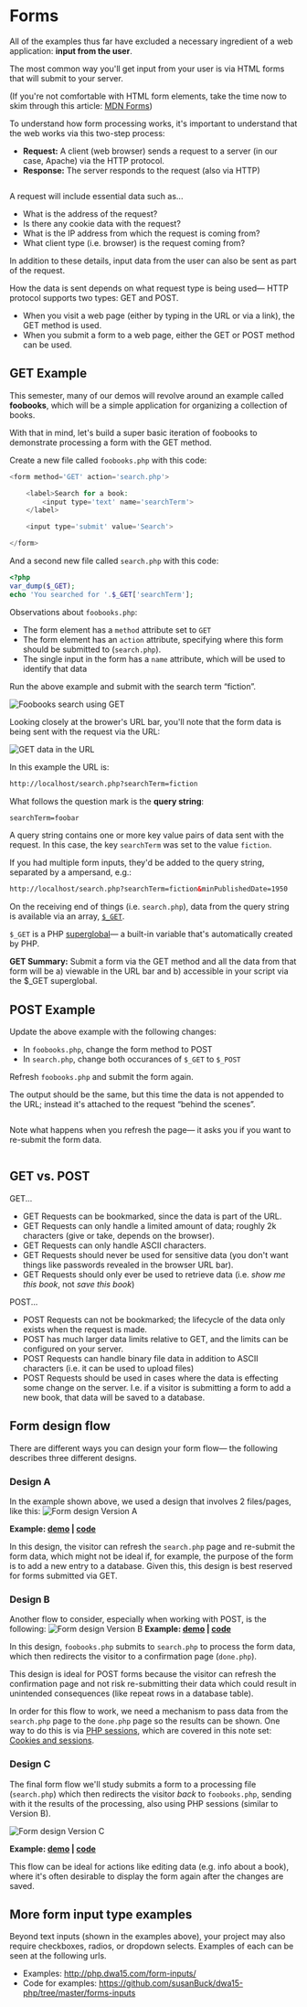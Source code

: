 # Forms
All of the examples thus far have excluded a necessary ingredient of a web application: __input from the user__.

The most common way you'll get input from your user is via HTML forms that will submit to your server.

(If you're not comfortable with HTML form elements, take the time now to skim through this article: [MDN Forms](https://developer.mozilla.org/en-US/docs/Learn/HTML/Forms/My_first_HTML_form))

To understand how form processing works, it's important to understand that the web works via this two-step process:

+ __Request:__ A client (web browser) sends a request to a server (in our case, Apache) via the HTTP protocol.
+ __Response:__ The server responds to the request (also via HTTP)

<img src='https://s3.amazonaws.com/making-the-internet/php-request-response@2x.png' style='max-width:521px;' alt=''>

A request will include essential data such as...

+ What is the address of the request?
+ Is there any cookie data with the request?
+ What is the IP address from which the request is coming from?
+ What client type (i.e. browser) is the request coming from?

In addition to these details, input data from the user can also be sent as part of the request.

How the data is sent depends on what request type is being used&mdash; HTTP protocol supports two types: GET and POST.

+ When you visit a web page (either by typing in the URL or via a link), the GET method is used.
+ When you submit a form to a web page, either the GET or POST method can be used.


## GET Example
This semester, many of our demos will revolve around an example called **foobooks**, which will be a simple application for organizing a collection of books. 

With that in mind, let's build a super basic iteration of foobooks to demonstrate processing a form with the GET method.

Create a new file called `foobooks.php` with this code:
```php
<form method='GET' action='search.php'>

    <label>Search for a book:
        <input type='text' name='searchTerm'>
    </label>

    <input type='submit' value='Search'>

</form>
```

And a second new file called `search.php` with this code:
```php
<?php
var_dump($_GET);
echo 'You searched for '.$_GET['searchTerm'];
```

Observations about `foobooks.php`:
+ The form element has a `method` attribute set to `GET`
+ The form element has an `action` attribute, specifying where this form should be submitted to (`search.php`).
+ The single input in the form has a `name` attribute, which will be used to identify that data

Run the above example and submit with the search term &ldquo;fiction&rdquo;.

<img src='https://s3.amazonaws.com/making-the-internet/php-foobooks-search-with-get@2x.png' style='max-width:724px;' alt='Foobooks search using GET'>

Looking closely at the brower's URL bar, you'll note that the form data is being sent with the request via the URL:

<img src='https://s3.amazonaws.com/making-the-internet/php-get-data-in-url@2x.png' style='max-width:547px;' alt='GET data in the URL'>

In this example the URL is:
```xml
http://localhost/search.php?searchTerm=fiction
```

What follows the question mark is the __query string__:
```xml
searchTerm=foobar
```

A query string contains one or more key value pairs of data sent with the request. In this case, the key `searchTerm` was set to the value `fiction`.

If you had multiple form inputs, they'd be added to the query string, separated by a ampersand, e.g.:

```xml
http://localhost/search.php?searchTerm=fiction&minPublishedDate=1950
```

On the receiving end of things (i.e. `search.php`), data from the query string is available via an array, [`$_GET`](http://php.net/manual/en/reserved.variables.get.php).

`$_GET` is a PHP [superglobal](http://php.net/manual/en/language.variables.superglobals.php)&mdash; a built-in variable that's automatically created by PHP.

__GET Summary:__ Submit a form via the GET method and all the data from that form will be a) viewable in the URL bar and b) accessible in your script via the $_GET superglobal.


## POST Example
Update the above example with the following changes:

+ In `foobooks.php`, change the form method to POST
+ In `search.php`, change both occurances of `$_GET` to `$_POST`

Refresh `foobooks.php` and submit the form again.

The output should be the same, but this time the data is not appended to the URL; instead it's attached to the request &ldquo;behind the scenes&rdquo;.

<img src='http://making-the-internet.s3.amazonaws.com/php-form-post-results@2x.png' style='max-width:547px;' alt=''>

Note what happens when you refresh the page&mdash; it asks you if you want to re-submit the form data.

<img src='http://making-the-internet.s3.amazonaws.com/php-confirm-form-resubmission.png' style='max-width:547px;' alt=''>


## GET vs. POST
GET...
+ GET Requests can be bookmarked, since the data is part of the URL.
+ GET Requests can only handle a limited amount of data; roughly 2k characters (give or take, depends on the browser).
+ GET Requests can only handle ASCII characters.
+ GET Requests should never be used for sensitive data (you don't want things like passwords revealed in the browser URL bar).
+ GET Requests should only ever be used to retrieve data (i.e. *show me this book*, not *save this book*)

POST...
+ POST Requests can not be bookmarked; the lifecycle of the data only exists when the request is made.
+ POST has much larger data limits relative to GET, and the limits can be configured on your server.
+ POST Requests can handle binary file data in addition to ASCII characters (i.e. it can be used to upload files)
+ POST Requests should be used in cases where the data is effecting some change on the server. I.e. if a visitor is submitting a form to add a new book, that data will be saved to a database.



## Form design flow
There are different ways you can design your form flow&mdash; the following describes three different designs.


### Design A
In the example shown above, we used a design that involves 2 files/pages, like this:
<img src='https://s3.amazonaws.com/making-the-internet/php-form-designA@2x.png' style='max-width:532px;' alt='Form design Version A'>

__Example: [demo](http://php.dwa15.com/form-flow/version-a/foobooks.php) | [code](https://github.com/susanBuck/dwa15-php/tree/master/form-flow/version-a)__

In this design, the visitor can refresh the `search.php` page and re-submit the form data, which might not be ideal if, for example, the purpose of the form is to add a new entry to a database. Given this, this design is best reserved for forms submitted via GET.




### Design B
Another flow to consider, especially when working with POST, is the following:
<img src='https://s3.amazonaws.com/making-the-internet/php-form-designB@2x.png' style='max-width:752px;' alt='Form design Version B'>
__Example: [demo](http://php.dwa15.com/form-flow/version-b/foobooks.php) | [code](https://github.com/susanBuck/dwa15-php/tree/master/form-flow/version-b)__

In this design, `foobooks.php` submits to `search.php` to process the form data, which then redirects the visitor to a confirmation page (`done.php`).

This design is ideal for POST forms because the visitor can refresh the confirmation page and not risk re-submitting their data which could result in unintended consequences (like repeat rows in a database table).

In order for this flow to work, we need a mechanism to pass data from the `search.php` page to the `done.php` page so the results can be shown. One way to do this is via [PHP sessions](http://php.net/manual/en/session.examples.basic.php), which are covered in this note set: [Cookies and sessions](/php/cookies-and-sessions.md).




### Design C
The final form flow we'll study submits a form to a processing file (`search.php`) which then redirects the visitor *back* to `foobooks.php`, sending with it the results of the processing, also using PHP sessions (similar to Version B).

<img src='http://making-the-internet.s3.amazonaws.com/php-form-designC@2x.png' style='max-width:622px;' alt='Form design Version C'>

__Example: [demo](http://php.dwa15.com/form-flow/version-c/foobooks.php) | [code](https://github.com/susanBuck/dwa15-php/tree/master/form-flow/version-c)__

This flow can be ideal for actions like editing data (e.g. info about a book), where it's often desirable to display the form again after the changes are saved.



## More form input type examples
Beyond text inputs (shown in the examples above), your project may also require checkboxes, radios, or dropdown selects. Examples of each can be seen at the following urls.

+ Examples: <http://php.dwa15.com/form-inputs/>
+ Code for examples: <https://github.com/susanBuck/dwa15-php/tree/master/forms-inputs>

